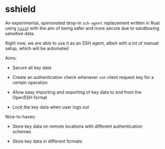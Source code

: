 # sshield

An experimental, opinionated drop-in `ssh-agent` replacement written in Rust using [`russh`](https://github.com/warp-tech/russh)
with the aim of being safer and more secure due to sandboxing sensitive data.

Right now, we are able to use it as an SSH agent, albeit with a lot of manual setup, 
which will be automated

Aims:

- Secure all key data

- Create an authentication check whenever `ssh` client request key for a certain operation 

- Allow easy importing and exporting of key data to and from the OpenSSH format

- Lock the key data when user logs out

Nice-to-haves:

- Store key data on remote locations with different authentication schemes

- Store key data in different formats